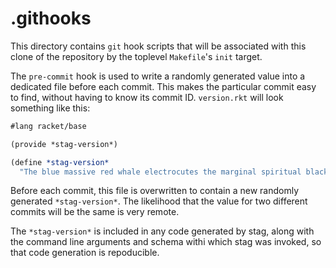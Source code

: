 .githooks
=========
This directory contains `git` hook scripts that will be associated with this
clone of the repository by the toplevel `Makefile`'s `init` target.

The `pre-commit` hook is used to write a randomly generated value into a
dedicated file before each commit. This makes the particular commit easy to
find, without having to know its commit ID. `version.rkt` will look something
like this:

```scheme
#lang racket/base

(provide *stag-version*)

(define *stag-version*
  "The blue massive red whale electrocutes the marginal spiritual black consternation while the pen kisses the brisk second chipper cabinet.")
```

Before each commit, this file is overwritten to contain a new randomly
generated `*stag-version*`. The likelihood that the value for two different
commits will be the same is very remote.

The `*stag-version*` is included in any code generated by stag, along with
the command line arguments and schema withi which stag was invoked, so that
code generation is repoducible.
